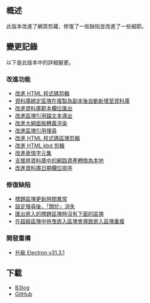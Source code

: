 ## 概述

此版本改進了網頁剪藏、修復了一些缺陷並改進了一些細節。

## 變更記錄

以下是此版本中的詳細變更。

### 改進功能

* [改進 HTML 程式碼剪輯](https://github.com/siyuan-note/siyuan/issues/11924)
* [資料庫綁定區塊在複製為副本後自動新增至資料庫](https://github.com/siyuan-note/siyuan/issues/11959)
* [改進資料庫範本欄位匯出](https://github.com/siyuan-note/siyuan/issues/11988)
* [改進區塊引用錨文本導出](https://github.com/siyuan-note/siyuan/issues/11995)
* [改進大綱面板轉義渲染](https://github.com/siyuan-note/siyuan/issues/12001)
* [改進區塊引用搜尋](https://github.com/siyuan-note/siyuan/issues/12010)
* [改進 HTML 程式碼區塊剪輯](https://github.com/siyuan-note/siyuan/issues/12014)
* [改進 HTML kbd 剪輯](https://github.com/siyuan-note/siyuan/issues/12027)
* [改進表情字元集](https://github.com/siyuan-note/siyuan/pull/12051)
* [支援將資料庫中的網路資產轉換為本地](https://github.com/siyuan-note/siyuan/issues/12096)
* [改進資料庫日期欄位排序](https://github.com/siyuan-note/siyuan/issues/12127)

### 修復缺陷

* [標題區塊更新時間異常](https://github.com/siyuan-note/siyuan/issues/11996)
* [設定搜尋後，「關於」消失](https://github.com/siyuan-note/siyuan/issues/12013)
* [匯出嵌入的標題區塊時沒有下面的區塊](https://github.com/siyuan-note/siyuan/issues/12075)
* [在超級區塊中拖曳嵌入區塊會導致嵌入區塊重複](https://github.com/siyuan-note/siyuan/issues/12077)

### 開發重構

* [升級 Electron v31.3.1](https://github.com/siyuan-note/siyuan/issues/12134)

## 下載

* [B3log](https://b3log.org/siyuan/download.html)
* [GitHub](https://github.com/siyuan-note/siyuan/releases)

